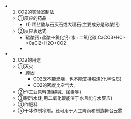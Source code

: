-
  1. CO2的实验室制法
	- ①反应的药品
		- (1) 稀盐酸与石灰石或大理石(主要成分是碳酸钙)
	- ②反应表达式
		- 碳酸钙+盐酸->氯化钙+水+二氧化碳
		  CaCO3+HCl->CaCl2+H2O+CO2
		-
-
  2. CO2的用途
	- ①灭火
		- 原因
			- CO2既不能燃烧，也不能支持燃烧(化学性质)
			- CO2的密度比空气大。
	- ②作工业原料(制纯碱、尿素等)
	- ③制汽水(利用二氧化碳能溶于水且能与水反应)
	- ④作肥料
	- ⑤干冰作制冷剂，还可用于人工降雨和制造舞台云雾